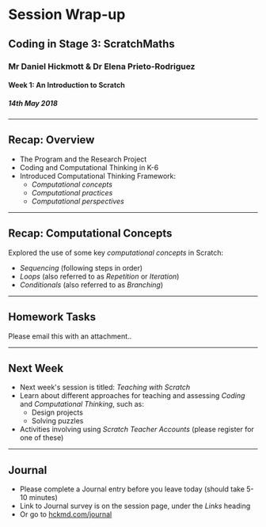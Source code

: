 # Session Wrap-up

## Coding in Stage 3: ScratchMaths

### Mr Daniel Hickmott & Dr Elena Prieto-Rodriguez

#### Week 1: An Introduction to Scratch

##### 14th May 2018

---

## Recap: Overview

- The Program and the Research Project
- Coding and Computational Thinking in K-6
- Introduced Computational Thinking Framework:
	- *Computational concepts*
	- *Computational practices*
	- *Computational perspectives*

---

## Recap: Computational Concepts

Explored the use of some key *computational concepts* in Scratch:

- *Sequencing* (following steps in order)
- *Loops* (also referred to as *Repetition* or *Iteration*)
- *Conditionals* (also referred to as *Branching*)

---

## Homework Tasks

Please email this with an attachment.. 

---

## Next Week

- Next week's session is titled: *Teaching with Scratch*
- Learn about different approaches for teaching and assessing *Coding* and *Computational Thinking*, such as:
	- Design projects
	- Solving puzzles
- Activities involving using *Scratch Teacher Accounts* (please register for one of these)

---

## Journal

- Please complete a Journal entry before you leave today (should take 5-10 minutes)
- Link to Journal survey is on the session page, under the *Links* heading
- Or go to [hckmd.com/journal](hckmd.com/journal)







